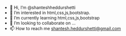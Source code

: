 - 👋 Hi, I’m @shanteshheddurshetti
- 👀 I’m interested in html,css,js,bootstrap.
- 🌱 I’m currently learning html,css,js,bootstrap
- 💞️ I’m looking to collaborate on ...
- 📫 How to reach me shantesh.heddurshetti@gmail.com

<!---
shanteshheddurshetti/shanteshheddurshetti is a ✨ special ✨ repository because its `README.md` (this file) appears on your GitHub profile.
You can click the Preview link to take a look at your changes.
--->

